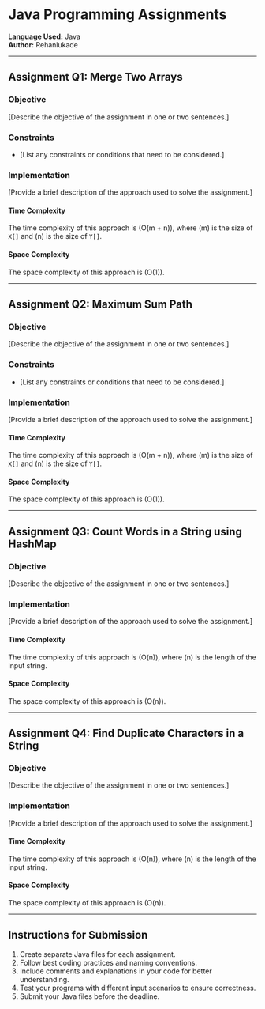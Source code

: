 # Java Programming Assignments

**Language Used:** Java  
**Author:** Rehanlukade

---

## Assignment Q1: Merge Two Arrays

### Objective

[Describe the objective of the assignment in one or two sentences.]

### Constraints

- [List any constraints or conditions that need to be considered.]

### Implementation

[Provide a brief description of the approach used to solve the assignment.]

#### Time Complexity

The time complexity of this approach is \(O(m + n)\), where \(m\) is the size of `X[]` and \(n\) is the size of `Y[]`.

#### Space Complexity

The space complexity of this approach is \(O(1)\).

---

## Assignment Q2: Maximum Sum Path

### Objective

[Describe the objective of the assignment in one or two sentences.]

### Constraints

- [List any constraints or conditions that need to be considered.]

### Implementation

[Provide a brief description of the approach used to solve the assignment.]

#### Time Complexity

The time complexity of this approach is \(O(m + n)\), where \(m\) is the size of `X[]` and \(n\) is the size of `Y[]`.

#### Space Complexity

The space complexity of this approach is \(O(1)\).

---

## Assignment Q3: Count Words in a String using HashMap

### Objective

[Describe the objective of the assignment in one or two sentences.]

### Implementation

[Provide a brief description of the approach used to solve the assignment.]

#### Time Complexity

The time complexity of this approach is \(O(n)\), where \(n\) is the length of the input string.

#### Space Complexity

The space complexity of this approach is \(O(n)\).

---

## Assignment Q4: Find Duplicate Characters in a String

### Objective

[Describe the objective of the assignment in one or two sentences.]

### Implementation

[Provide a brief description of the approach used to solve the assignment.]

#### Time Complexity

The time complexity of this approach is \(O(n)\), where \(n\) is the length of the input string.

#### Space Complexity

The space complexity of this approach is \(O(n)\).

---

## Instructions for Submission

1. Create separate Java files for each assignment.
2. Follow best coding practices and naming conventions.
3. Include comments and explanations in your code for better understanding.
4. Test your programs with different input scenarios to ensure correctness.
5. Submit your Java files before the deadline.
